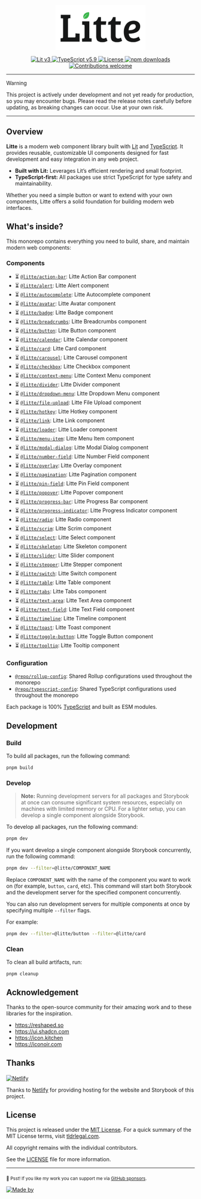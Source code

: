 <p align="center">
    <img src="./docs/public/brand/text-mark-light.svg" width="240" height="120" alt="🔥 Litte"/>
</p>

<p align="center">
    <a href="https://lit.dev">
        <img src="https://img.shields.io/badge/Lit-v3-blue.svg?logo=lit" alt="Lit v3" />
    </a>
    <a href="https://www.typescriptlang.org">
        <img src="https://img.shields.io/badge/TypeScript-v5.9-blue.svg?logo=TypeScript&logoColor=blue" alt="TypeScript v5.9" />
    </a>
    <a href="https://github.com/riipandi/litte/graphs/contributors">
        <img src="https://img.shields.io/github/license/riipandi/litte?color=green" alt="License" />
    <a href="https://www.npmjs.com/~litte">
        <img src="https://img.shields.io/npm/dm/@litte/element?color=orange" alt="npm downloads" />
    </a>
    </a>
    <a href="https://github.com/riipandi/litte/graphs/contributors">
        <img src="https://img.shields.io/badge/Contributions-welcome-gray.svg?labelColor=blue" alt="Contributions welcome" />
    </a>
    <!-- <a href="https://github.com/riipandi/litte/releases">
        <img src="https://img.shields.io/github/v/release/riipandi/litte?logo=npm&logoColor=white" alt="Release" />
    </a>
    <a href="https://github.com/riipandi/litte/actions/workflows/ci-test.yml">
        <img src="https://github.com/riipandi/litte/actions/workflows/ci-test.yml/badge.svg" alt="CI Test" />
    </a>
    <a href="https://github.com/riipandi/litte/actions/workflows/ci-build.yml">
        <img src="https://github.com/riipandi/litte/actions/workflows/ci-build.yml/badge.svg" alt="CI Build" />
    </a>
    <a href="https://github.com/riipandi/litte/actions/workflows/release.yml">
        <img src="https://github.com/riipandi/litte/actions/workflows/release.yml/badge.svg" alt="CI Release" />
    </a> -->
</p>

---

> [!WARNING]
> This project is actively under development and not yet ready for production, so you may encounter bugs.
> Please read the release notes carefully before updating, as breaking changes can occur.
> Use at your own risk.

---

## Overview

**Litte** is a modern web component library built with [Lit][lit] and [TypeScript][typescript].
It provides reusable, customizable UI components designed for fast development and easy integration in
any web project.

- **Built with Lit:** Leverages Lit’s efficient rendering and small footprint.
- **TypeScript-first:** All packages use strict TypeScript for type safety and maintainability.

Whether you need a simple button or want to extend with your own components, Litte offers a solid
foundation for building modern web interfaces.

## What's inside?

This monorepo contains everything you need to build, share, and maintain modern web components:

### Components

- ⏳ [`@litte/action-bar`](https://npm.im/@litte/action-bar): Litte Action Bar component
- ⏳ [`@litte/alert`](https://npm.im/@litte/alert): Litte Alert component
- ⏳ [`@litte/autocomplete`](https://npm.im/@litte/autocomplete): Litte Autocomplete component
- ⏳ [`@litte/avatar`](https://npm.im/@litte/avatar): Litte Avatar component
- ⏳ [`@litte/badge`](https://npm.im/@litte/badge): Litte Badge component
- ⏳ [`@litte/breadcrumbs`](https://npm.im/@litte/breadcrumbs): Litte Breadcrumbs component
- ⏳ [`@litte/button`](https://npm.im/@litte/button): Litte Button component
- ⏳ [`@litte/calendar`](https://npm.im/@litte/calendar): Litte Calendar component
- ⏳ [`@litte/card`](https://npm.im/@litte/card): Litte Card component
- ⏳ [`@litte/carousel`](https://npm.im/@litte/carousel): Litte Carousel component
- ⏳ [`@litte/checkbox`](https://npm.im/@litte/checkbox): Litte Checkbox component
- ⏳ [`@litte/context-menu`](https://npm.im/@litte/context-menu): Litte Context Menu component
- ⏳ [`@litte/divider`](https://npm.im/@litte/divider): Litte Divider component
- ⏳ [`@litte/dropdown-menu`](https://npm.im/@litte/dropdown-menu): Litte Dropdown Menu component
- ⏳ [`@litte/file-upload`](https://npm.im/@litte/file-upload): Litte File Upload component
- ⏳ [`@litte/hotkey`](https://npm.im/@litte/hotkey): Litte Hotkey component
- ⏳ [`@litte/link`](https://npm.im/@litte/link): Litte Link component
- ⏳ [`@litte/loader`](https://npm.im/@litte/loader): Litte Loader component
- ⏳ [`@litte/menu-item`](https://npm.im/@litte/menu-item): Litte Menu Item component
- ⏳ [`@litte/modal-dialog`](https://npm.im/@litte/modal-dialog): Litte Modal Dialog component
- ⏳ [`@litte/number-field`](https://npm.im/@litte/number-field): Litte Number Field component
- ⏳ [`@litte/overlay`](https://npm.im/@litte/overlay): Litte Overlay component
- ⏳ [`@litte/pagination`](https://npm.im/@litte/pagination): Litte Pagination component
- ⏳ [`@litte/pin-field`](https://npm.im/@litte/pin-field): Litte Pin Field component
- ⏳ [`@litte/popover`](https://npm.im/@litte/popover): Litte Popover component
- ⏳ [`@litte/progress-bar`](https://npm.im/@litte/progress-bar): Litte Progress Bar component
- ⏳ [`@litte/progress-indicator`](https://npm.im/@litte/progress-indicator): Litte Progress Indicator component
- ⏳ [`@litte/radio`](https://npm.im/@litte/radio): Litte Radio component
- ⏳ [`@litte/scrim`](https://npm.im/@litte/scrim): Litte Scrim component
- ⏳ [`@litte/select`](https://npm.im/@litte/select): Litte Select component
- ⏳ [`@litte/skeleton`](https://npm.im/@litte/skeleton): Litte Skeleton component
- ⏳ [`@litte/slider`](https://npm.im/@litte/slider): Litte Slider component
- ⏳ [`@litte/stepper`](https://npm.im/@litte/stepper): Litte Stepper component
- ⏳ [`@litte/switch`](https://npm.im/@litte/switch): Litte Switch component
- ⏳ [`@litte/table`](https://npm.im/@litte/table): Litte Table component
- ⏳ [`@litte/tabs`](https://npm.im/@litte/tabs): Litte Tabs component
- ⏳ [`@litte/text-area`](https://npm.im/@litte/text-area): Litte Text Area component
- ⏳ [`@litte/text-field`](https://npm.im/@litte/text-field): Litte Text Field component
- ⏳ [`@litte/timeline`](https://npm.im/@litte/timeline): Litte Timeline component
- ⏳ [`@litte/toast`](https://npm.im/@litte/toast): Litte Toast component
- ⏳ [`@litte/toggle-button`](https://npm.im/@litte/toggle-button): Litte Toggle Button component
- ⏳ [`@litte/tooltip`](https://npm.im/@litte/tooltip): Litte Tooltip component

### Configuration

- [`@repo/rollup-config`](./internal/rollup-config): Shared Rollup configurations used throughout the monorepo
- [`@repo/typescript-config`](./internal/typescript-config): Shared TypeScript configurations used throughout the monorepo

Each package is 100% [TypeScript][typescript] and built as ESM modules.

## Development

### Build

To build all packages, run the following command:

```bash
pnpm build
```

### Develop

> **Note:** Running development servers for all packages and Storybook at once can consume significant
system resources, especially on machines with limited memory or CPU. For a lighter setup, you can develop
a single component alongside Storybook.

To develop all packages, run the following command:

```bash
pnpm dev
```

If you want develop a single component alongside Storybook concurrently, run the following command:

```bash
pnpm dev --filter=@litte/COMPONENT_NAME
```

Replace `COMPONENT_NAME` with the name of the component you want to work on (for example, `button`, `card`, etc).
This command will start both Storybook and the development server for the specified component concurrently.

You can also run development servers for multiple components at once by specifying multiple `--filter` flags.

For example:

```bash
pnpm dev --filter=@litte/button --filter=@litte/card
```

### Clean

To clean all build artifacts, run:

```bash
pnpm cleanup
```

## Acknowledgement

Thanks to the open-source community for their amazing work and to these libraries for the inspiration.

- https://reshaped.so
- https://ui.shadcn.com
- https://icon.kitchen
- https://iconoir.com

## Thanks

<p align="left" style="margin-top: 20px;">
  <a href="https://www.netlify.com/?utm_source=litte&utm_medium=npmjs&utm_campaign=README" style="margin-right: 12px;">
    <img src="https://www.netlify.com/img/global/badges/netlify-color-accent.svg" alt="Netlify" height="36px" />
  </a>
</p>

Thanks to [Netlify](https://www.netlify.com/) for providing hosting for the website and Storybook of this project.

## License

This project is released under the [MIT License][license-mit]. For a quick summary of the MIT License terms,
visit [tldrlegal.com][tldr-mit].

All copyright remains with the individual contributors.

See the [LICENSE][license-mit] file for more information.

---

<sub>🤫 Psst! If you like my work you can support me via [GitHub sponsors](https://github.com/sponsors/riipandi).</sub>

[![Made by](https://badgen.net/badge/icon/Made%20by%20Aris%20Ripandi?icon=cocoapods&label&color=black&labelColor=black)][riipandi-x]

<!-- link reference definition -->
[license-mit]: https://github.com/riipandi/litte/blob/main/LICENSE
[lit]: https://lit.dev
[typescript]: https://www.typescriptlang.org
[tldr-mit]: https://www.tldrlegal.com/license/mit-license
[riipandi-x]: https://x.com/intent/follow?screen_name=riipandi
